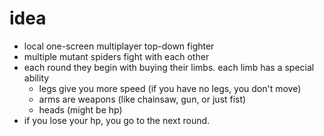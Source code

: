 # idea
- local one-screen multiplayer top-down fighter
- multiple mutant spiders fight with each other
- each round they begin with buying their limbs. each limb has a special ability
  - legs give you more speed (if you have no legs, you don't move)
  - arms are weapons (like chainsaw, gun, or just fist)
  - heads (might be hp)
- if you lose your hp, you go to the next round.

